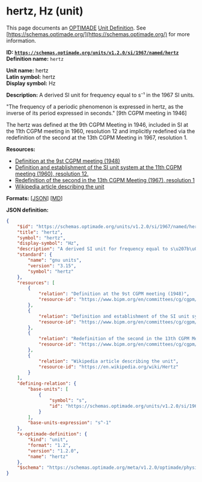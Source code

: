 # hertz, Hz (unit)
This page documents an [OPTIMADE](https://www.optimade.org/) [Unit Definition](https://schemas.optimade.org/#definitions). See [https://schemas.optimade.org/](https://schemas.optimade.org/) for more information.

**ID: [`https://schemas.optimade.org/units/v1.2.0/si/1967/named/hertz`](https://schemas.optimade.org/units/v1.2.0/si/1967/named/hertz)**  
**Definition name:** `hertz`

**Unit name:** hertz  
**Latin symbol:** hertz  
**Display symbol:** Hz  
  
**Description:** A derived SI unit for frequency equal to s⁻¹ in the 1967 SI units.

"The frequency of a periodic phenomenon is expressed in hertz, as the inverse of its period expressed in seconds." [9th CGPM meeting in 1946]

The hertz was defined at the 9th CGPM Meeting in 1946, included in SI at the 11th CGPM meeting in 1960, resolution 12 and implicitly redefined via the redefinition of the second at the 13th CGPM Meeting in 1967, resolution 1.

**Resources:**

- [Definition at the 9st CGPM meeting (1948)](https://www.bipm.org/en/committees/cg/cgpm/9-1948)
- [Definition and establishment of the SI unit system at the 11th CGPM meeting (1960), resolution 12.](https://www.bipm.org/en/committees/cg/cgpm/11-1960/resolution-12)
- [Redefinition of the second in the 13th CGPM Meeting (1967), resolution 1](https://www.bipm.org/en/committees/cg/cgpm/13-1967/resolution-1)
- [Wikipedia article describing the unit](https://en.wikipedia.org/wiki/Hertz)


**Formats:** [[JSON](hertz.json)] [[MD](hertz.md)]

**JSON definition:**

``` json
{
    "$id": "https://schemas.optimade.org/units/v1.2.0/si/1967/named/hertz",
    "title": "hertz",
    "symbol": "hertz",
    "display-symbol": "Hz",
    "description": "A derived SI unit for frequency equal to s\u207b\u00b9 in the 1967 SI units.\n\n\"The frequency of a periodic phenomenon is expressed in hertz, as the inverse of its period expressed in seconds.\" [9th CGPM meeting in 1946]\n\nThe hertz was defined at the 9th CGPM Meeting in 1946, included in SI at the 11th CGPM meeting in 1960, resolution 12 and implicitly redefined via the redefinition of the second at the 13th CGPM Meeting in 1967, resolution 1.",
    "standard": {
        "name": "gnu units",
        "version": "3.15",
        "symbol": "hertz"
    },
    "resources": [
        {
            "relation": "Definition at the 9st CGPM meeting (1948)",
            "resource-id": "https://www.bipm.org/en/committees/cg/cgpm/9-1948"
        },
        {
            "relation": "Definition and establishment of the SI unit system at the 11th CGPM meeting (1960), resolution 12.",
            "resource-id": "https://www.bipm.org/en/committees/cg/cgpm/11-1960/resolution-12"
        },
        {
            "relation": "Redefinition of the second in the 13th CGPM Meeting (1967), resolution 1",
            "resource-id": "https://www.bipm.org/en/committees/cg/cgpm/13-1967/resolution-1"
        },
        {
            "relation": "Wikipedia article describing the unit",
            "resource-id": "https://en.wikipedia.org/wiki/Hertz"
        }
    ],
    "defining-relation": {
        "base-units": [
            {
                "symbol": "s",
                "id": "https://schemas.optimade.org/units/v1.2.0/si/1967/base/second"
            }
        ],
        "base-units-expression": "s^-1"
    },
    "x-optimade-definition": {
        "kind": "unit",
        "format": "1.2",
        "version": "1.2.0",
        "name": "hertz"
    },
    "$schema": "https://schemas.optimade.org/meta/v1.2.0/optimade/physical_unit_definition.md"
}
```
